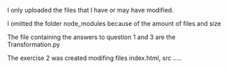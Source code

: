 I only uploaded the files that I have or may have modified.

I omitted the folder node_modules because of the amount of files and size

The file containing the answers to question 1 and 3 are the Transformation.py 

The exercise 2 was created modifing files index.html, src .....

